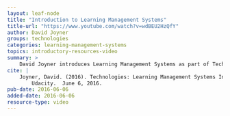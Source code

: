 ```yaml
---
layout: leaf-node
title: "Introduction to Learning Management Systems"
title-url: "https://www.youtube.com/watch?v=wdBEU2HzQfY"
author: David Joyner
groups: technologies
categories: learning-management-systems
topics: introductory-resources-video
summary: >
    David Joyner introduces Learning Management Systems as part of Technologies.
cite: |
    Joyner, David. (2016). Technologies: Learning Management Systems Introductory Video.
        Udacity.  June 6, 2016.
pub-date: 2016-06-06
added-date: 2016-06-06
resource-type: video
---
```

